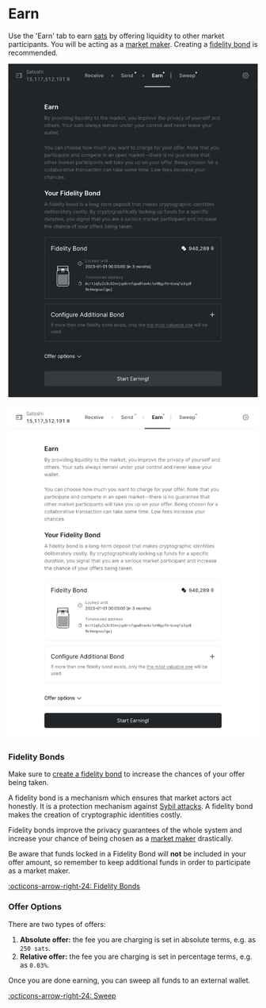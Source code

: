 # Earn

Use the 'Earn' tab to earn [sats][sats] by offering liquidity to other market
participants. You will be acting as a [market maker][maker]. Creating a
[fidelity bond][bond] is recommended.

[sats]: /glossary/#sats
[bond]: /glossary/#fidelity-bond

![](../assets/interface/earn.png#only-dark)

![](../assets/interface/earn-light.png#only-light)

### Fidelity Bonds

Make sure to [create a fidelity bond][fb] to increase the chances of your offer
being taken.

A fidelity bond is a mechanism which ensures that market actors act honestly. It
is a protection mechanism against [Sybil attacks][sybil]. A fidelity bond makes
the creation of cryptographic identities costly.

Fidelity bonds improve the privacy guarantees of the whole system and increase
your chance of being chosen as a [market maker][maker] drastically.

Be aware that funds locked in a Fidelity Bond will **not** be included in your offer amount,
so remember to keep additional funds in order to participate as a market maker.

[:octicons-arrow-right-24: Fidelity Bonds][fb]

[fb]: fidelity-bonds.md
[sybil]: /glossary/#sybil-attack
[maker]: /glossary/#maker

### Offer Options

There are two types of offers:

1. **Absolute offer:** the fee you are charging is set in absolute terms, e.g. as `250 sats`.
2. **Relative offer:** the fee you are charging is set in percentage terms, e.g. as `0.03%`.

Once you are done earning, you can sweep all funds to an external wallet.

[:octicons-arrow-right-24: Sweep][sweep]

[sweep]: 04-sweep.md
